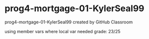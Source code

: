 # prog4-mortgage-01-KylerSeal99
prog4-mortgage-01-KylerSeal99 created by GitHub Classroom

using member vars where local var needed
grade: 23/25
